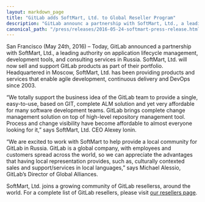 ```yaml
---
layout: markdown_page
title: "GitLab adds SoftMart, Ltd. to Global Reseller Program"
description: "GitLab announc a partnership with SoftMart, Ltd., a leading authority on application lifecycle management, development tools, and consulting services in Russia."
canonical_path: "/press/releases/2016-05-24-softmart-press-release.html"
---
```

 
 San Francisco (May 24th, 2016) – Today, GitLab announced a partnership with SoftMart, Ltd., a leading authority on application lifecycle management, 
 development tools, and consulting services in Russia. SoftMart, Ltd. will now sell and support GitLab products as part of their portfolio. 
 Headquartered in Moscow, SoftMart, Ltd. has been providing products and services that enable agile development, continuous delivery and DevOps 
 since 2003.

“We totally support the business idea of the GitLab team to provide a single, easy-to-use, based on GIT, complete ALM solution and yet very 
affordable for many software development teams. GitLab brings complete change management solution on top of high-level repository management tool. 
Process and change visibility have become affordable to almost everyone looking for it,” says SoftMart, Ltd. CEO Alexey Ionin. 

“We are excited to work with SoftMart to help provide a local community for GitLab in Russia. GitLab is a global company, with employees and customers 
spread across the world, so we can appreciate the advantages that having local representation provides, such as, culturally contexted sales and 
support/services in local languages,” says Michael Alessio, GitLab’s Director of Global Alliances.  

SoftMart, Ltd. joins a growing community of GitLab resellerss, around the world. For a complete list of GitLab resellers, please visit [our resellers page](/partners/). 
